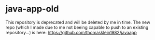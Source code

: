 # java-app-old

This repository is deprecated and will be deleted by me in time. The new repo (which I made due to me not beeing capable to push to an existing repository...) is here: https://github.com/thomasklein1982/javaapp
